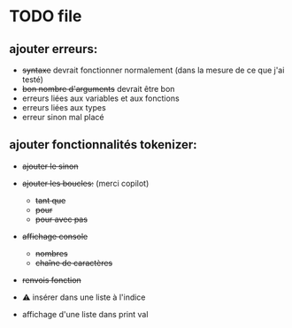 # TODO file

## ajouter erreurs:

- ~~syntaxe~~ devrait fonctionner normalement (dans la mesure de ce que j'ai testé)
- ~~bon nombre d'arguments~~ devrait être bon
- erreurs liées aux variables et aux fonctions
- erreurs liées aux types
- erreur sinon mal placé

## ajouter fonctionnalités tokenizer:

- ~~ajouter le sinon~~
- ~~ajouter les boucles:~~ (merci copilot)
  - ~~tant que~~
  - ~~pour~~
  - ~~pour avec pas~~
- ~~affichage console~~
  - ~~nombres~~
  - ~~chaîne de caractères~~
- ~~renvois fonction~~

- :warning: insérer dans une liste à l'indice

- affichage d'une liste dans print val